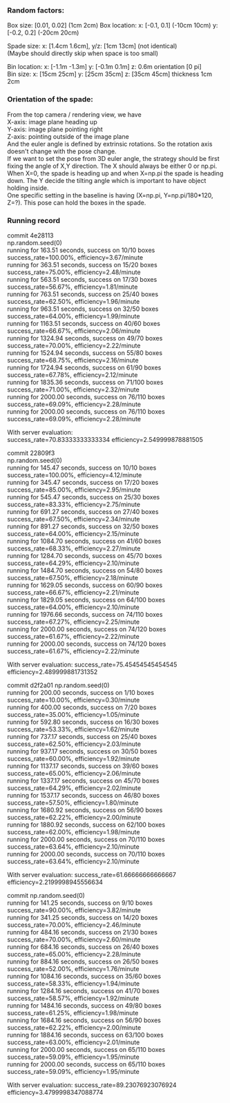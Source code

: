 ### Random factors:

Box size: [0.01, 0.02]  (1cm 2cm)
Box location: x: [-0.1, 0.1] (-10cm 10cm) y: [-0.2, 0.2] (-20cm 20cm)  

Spade size: x: [1.4cm 1.6cm], y/z: [1cm 13cm] (not identical)  
(Maybe should directly skip when space is too small)  

Bin location: x: [-1.1m -1.3m] y: [-0.1m 0.1m] z: 0.6m orientation [0 pi]  
Bin size: x: [15cm 25cm] y: [25cm 35cm] z: [35cm 45cm] thickness 1cm 2cm

### Orientation of the spade:
From the top camera / rendering view, we have  
X-axis: image plane heading up  
Y-axis: image plane pointing right  
Z-axis: pointing outside of the image plane  
And the euler angle is defined by extrinsic rotations. So the rotation axis doesn't change with the pose change.  
If we want to set the pose from 3D euler angle, the strategy should be first fixing the angle of X,Y direction. The X should always be either 0 or np.pi. When X=0, the spade is heading up and when X=np.pi the spade is heading down. The Y decide the tilting angle which is important to have object holding inside.  
One specific setting in the baseline is having (X=np.pi, Y=np.pi/180*120, Z=?). This pose can hold the boxes in the spade.  




### Running record
commit 4e28113  
np.random.seed(0)  
running for 163.51 seconds, success on 10/10 boxes  
success_rate=100.00%, efficiency=3.67/minute  
running for 363.51 seconds, success on 15/20 boxes  
success_rate=75.00%, efficiency=2.48/minute  
running for 563.51 seconds, success on 17/30 boxes  
success_rate=56.67%, efficiency=1.81/minute  
running for 763.51 seconds, success on 25/40 boxes  
success_rate=62.50%, efficiency=1.96/minute  
running for 963.51 seconds, success on 32/50 boxes  
success_rate=64.00%, efficiency=1.99/minute  
running for 1163.51 seconds, success on 40/60 boxes  
success_rate=66.67%, efficiency=2.06/minute  
running for 1324.94 seconds, success on 49/70 boxes  
success_rate=70.00%, efficiency=2.22/minute  
running for 1524.94 seconds, success on 55/80 boxes  
success_rate=68.75%, efficiency=2.16/minute  
running for 1724.94 seconds, success on 61/90 boxes  
success_rate=67.78%, efficiency=2.12/minute  
running for 1835.36 seconds, success on 71/100 boxes  
success_rate=71.00%, efficiency=2.32/minute  
running for 2000.00 seconds, success on 76/110 boxes  
success_rate=69.09%, efficiency=2.28/minute  
running for 2000.00 seconds, success on 76/110 boxes  
success_rate=69.09%, efficiency=2.28/minute  

With server evaluation:  
success_rate=70.83333333333334	efficiency=2.549999878881505



commit 22809f3  
np.random.seed(0)  
running for 145.47 seconds, success on 10/10 boxes  
success_rate=100.00%, efficiency=4.12/minute  
running for 345.47 seconds, success on 17/20 boxes  
success_rate=85.00%, efficiency=2.95/minute  
running for 545.47 seconds, success on 25/30 boxes  
success_rate=83.33%, efficiency=2.75/minute  
running for 691.27 seconds, success on 27/40 boxes  
success_rate=67.50%, efficiency=2.34/minute  
running for 891.27 seconds, success on 32/50 boxes  
success_rate=64.00%, efficiency=2.15/minute  
running for 1084.70 seconds, success on 41/60 boxes  
success_rate=68.33%, efficiency=2.27/minute  
running for 1284.70 seconds, success on 45/70 boxes  
success_rate=64.29%, efficiency=2.10/minute  
running for 1484.70 seconds, success on 54/80 boxes  
success_rate=67.50%, efficiency=2.18/minute  
running for 1629.05 seconds, success on 60/90 boxes  
success_rate=66.67%, efficiency=2.21/minute  
running for 1829.05 seconds, success on 64/100 boxes  
success_rate=64.00%, efficiency=2.10/minute  
running for 1976.66 seconds, success on 74/110 boxes  
success_rate=67.27%, efficiency=2.25/minute  
running for 2000.00 seconds, success on 74/120 boxes  
success_rate=61.67%, efficiency=2.22/minute  
running for 2000.00 seconds, success on 74/120 boxes  
success_rate=61.67%, efficiency=2.22/minute  

With server evaluation: 
success_rate=75.45454545454545	efficiency=2.489999881731352



commit d2f2a01
np.random.seed(0)  
running for 200.00 seconds, success on 1/10 boxes  
success_rate=10.00%, efficiency=0.30/minute  
running for 400.00 seconds, success on 7/20 boxes  
success_rate=35.00%, efficiency=1.05/minute  
running for 592.80 seconds, success on 16/30 boxes  
success_rate=53.33%, efficiency=1.62/minute  
running for 737.17 seconds, success on 25/40 boxes  
success_rate=62.50%, efficiency=2.03/minute  
running for 937.17 seconds, success on 30/50 boxes  
success_rate=60.00%, efficiency=1.92/minute  
running for 1137.17 seconds, success on 39/60 boxes  
success_rate=65.00%, efficiency=2.06/minute  
running for 1337.17 seconds, success on 45/70 boxes  
success_rate=64.29%, efficiency=2.02/minute  
running for 1537.17 seconds, success on 46/80 boxes  
success_rate=57.50%, efficiency=1.80/minute  
running for 1680.92 seconds, success on 56/90 boxes  
success_rate=62.22%, efficiency=2.00/minute  
running for 1880.92 seconds, success on 62/100 boxes  
success_rate=62.00%, efficiency=1.98/minute  
running for 2000.00 seconds, success on 70/110 boxes  
success_rate=63.64%, efficiency=2.10/minute  
running for 2000.00 seconds, success on 70/110 boxes  
success_rate=63.64%, efficiency=2.10/minute  

With server evaluation: 
success_rate=61.66666666666667	efficiency=2.2199998945556634
	


commit 
np.random.seed(0)  
running for 141.25 seconds, success on 9/10 boxes  
success_rate=90.00%, efficiency=3.82/minute  
running for 341.25 seconds, success on 14/20 boxes  
success_rate=70.00%, efficiency=2.46/minute  
running for 484.16 seconds, success on 21/30 boxes  
success_rate=70.00%, efficiency=2.60/minute  
running for 684.16 seconds, success on 26/40 boxes  
success_rate=65.00%, efficiency=2.28/minute  
running for 884.16 seconds, success on 26/50 boxes  
success_rate=52.00%, efficiency=1.76/minute  
running for 1084.16 seconds, success on 35/60 boxes  
success_rate=58.33%, efficiency=1.94/minute  
running for 1284.16 seconds, success on 41/70 boxes  
success_rate=58.57%, efficiency=1.92/minute  
running for 1484.16 seconds, success on 49/80 boxes  
success_rate=61.25%, efficiency=1.98/minute  
running for 1684.16 seconds, success on 56/90 boxes  
success_rate=62.22%, efficiency=2.00/minute  
running for 1884.16 seconds, success on 63/100 boxes  
success_rate=63.00%, efficiency=2.01/minute  
running for 2000.00 seconds, success on 65/110 boxes  
success_rate=59.09%, efficiency=1.95/minute  
running for 2000.00 seconds, success on 65/110 boxes  
success_rate=59.09%, efficiency=1.95/minute  

With server evaluation: 
success_rate=89.23076923076924	efficiency=3.4799998347088774